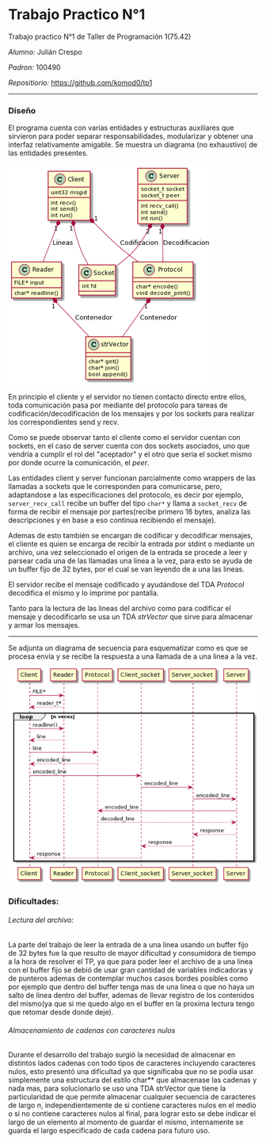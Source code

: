 # Trabajo Practico N°1

Trabajo practico N°1 de Taller de Programación 1(75.42)

*Alumno:* Julián Crespo

*Padron:* 100490

*Repositiorio:* https://github.com/komod0/tp1

---

### Diseño

El programa cuenta con varias entidades y estructuras auxiliares que sirvieron para poder separar responsabilidades, modularizar y obtener una interfaz relativamente amigable.
Se muestra un diagrama (no exhaustivo) de las entidades presentes.

![](img/diagramaClases.png)

En principio el cliente y el servidor no tienen contacto directo entre ellos, toda comunicación pasa por mediante del protocolo para tareas de codificación/decodificación de los mensajes y por los sockets para realizar los correspondientes send y recv.

Como se puede observar tanto el cliente como el servidor cuentan con sockets, en el caso de server cuenta con dos sockets asociados, uno que vendría a cumplir el rol del "aceptador" y el otro que seria el socket mismo por donde ocurre la comunicación, el *peer*.

Las entidades client y server funcionan parcialmente como wrappers de las llamadas a sockets que le corresponden para comunicarse, pero, adaptandose a las especificaciones del protocolo, es decir por ejemplo, `server_recv_call` recibe un buffer del tipo `char*` y llama a `socket_recv`  de forma de recibir el mensaje por partes(recibe primero 16 bytes, analiza las descripciones y en base a eso continua recibiendo el mensaje).

Ademas de esto también se encargan de codificar y decodificar mensajes, el cliente es quien se encarga de recibir la entrada por stdint o mediante un archivo, una vez seleccionado el origen de la entrada se procede a leer y parsear cada una de las llamadas una linea a la vez, para esto se ayuda de un buffer fijo de 32 bytes, por el cual se van leyendo de a una las lineas.

El servidor recibe el mensaje codificado y ayudándose del TDA _Protocol_ decodifica el mismo y lo imprime por pantalla.

Tanto para la lectura de las lineas del archivo como para codificar el mensaje y decodificarlo se usa un TDA _strVector_ que sirve para almacenar y armar los mensajes.

---

Se adjunta un diagrama de secuencia para esquematizar como es que se procesa envía y se recibe la respuesta a una llamada de a una linea a la vez.

![](img/diagrama_secuencia.png)

### 

### Dificultades:

###### Lectura del archivo:

La parte del trabajo de leer la entrada de a una linea usando un buffer fijo de 32 bytes fue la que resulto de mayor dificultad y consumidora de tiempo a la hora de  resolver el TP, ya que para poder leer el archivo de a una linea con el buffer fijo se debió de usar gran cantidad de variables indicadoras y de punteros ademas de contemplar muchos casos bordes posibles como por ejemplo que dentro del buffer tenga mas de una linea o que no haya un salto de linea dentro del buffer, ademas de llevar registro de los contenidos del mismo(ya que si me quedo algo en el buffer en la proxima lectura tengo que retomar desde donde deje). 

###### Almacenamiento de cadenas con caracteres nulos

Durante el desarrollo del trabajo surgió la necesidad de almacenar en distintos lados cadenas con todo tipos de caracteres incluyendo caracteres nulos, esto presentó una dificultad ya que significaba que no se podía usar simplemente una estructura del estilo char\** que almacenase las cadenas y nada mas, para solucionarlo se uso una TDA strVector que tiene la particularidad de que permite almacenar cualquier secuencia de caracteres de largo *n*, independientemente de si contiene caracteres nulos en el medio o si no contiene caracteres nulos al final, para lograr esto se debe indicar el largo de un elemento al momento de guardar el mismo, internamente se guarda el largo especificado de cada cadena para futuro uso.
